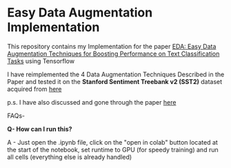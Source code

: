 # Easy Data Augmentation Implementation

This repository contains my Implementation for the paper [EDA: Easy Data Augmentation Techniques for Boosting Performance on Text Classification Tasks](https://arxiv.org/pdf/1901.11196.pdf) using Tensorflow

I have reimplemented the 4 Data Augmentation Techniques Described in the Paper and tested it on the **Stanford Sentiment Treebank v2 (SST2)** dataset acquired from [here](https://github.com/clairett/pytorch-sentiment-classification/tree/master/data/SST2)

p.s. I have also discussed and gone through the paper [here](https://www.youtube.com/watch?v=-pLhrjjSa28)

FAQs- 

**Q- How can I run this?**

A - Just open the .ipynb file, click on the "open in colab" button located at the start of the notebook, set runtime to GPU (for speedy training) and run all cells (everything else is already handled)
